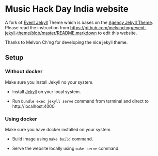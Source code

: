 # Music Hack Day India website

A fork of [Event Jekyll](https://github.com/melvinchng/event-jekyll-theme) Theme which is bases on the [Agency Jekyll Theme](https://github.com/y7kim/agency-jekyll-theme). Please read the instruction from https://github.com/melvinchng/event-jekyll-theme/blob/master/README.markdown to edit this website.

Thanks to Melvon Ch'ng for developing the nice jekyll theme.

## Setup

### Without docker

Make sure you install Jekyll no your system.

- Install [Jekyll](https://jekyllrb.com/docs/installation/) on your local system.

- Run `bundle exec jekyll serve` command from terminal and direct to http://localhost:4000


### Using docker

Make sure you have docker installed on your system.

- Build image using `make build` command.

- Serve the website locally using `make serve` command.
